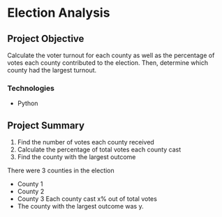 # Election Analysis

## Project Objective 
Calculate the voter turnout for each county as well as the percentage of votes each county contributed to the election. Then, determine which county had the largest turnout.

### Technologies
- Python

## Project Summary
1. Find the number of votes each county received
2. Calculate the percentage of total votes each county cast
3. Find the county with the largest outcome

 There were 3 counties in the election
 - County 1
 - County 2
 - County 3
 Each county cast x% out of total votes
- The county with the largest outcome was y.
